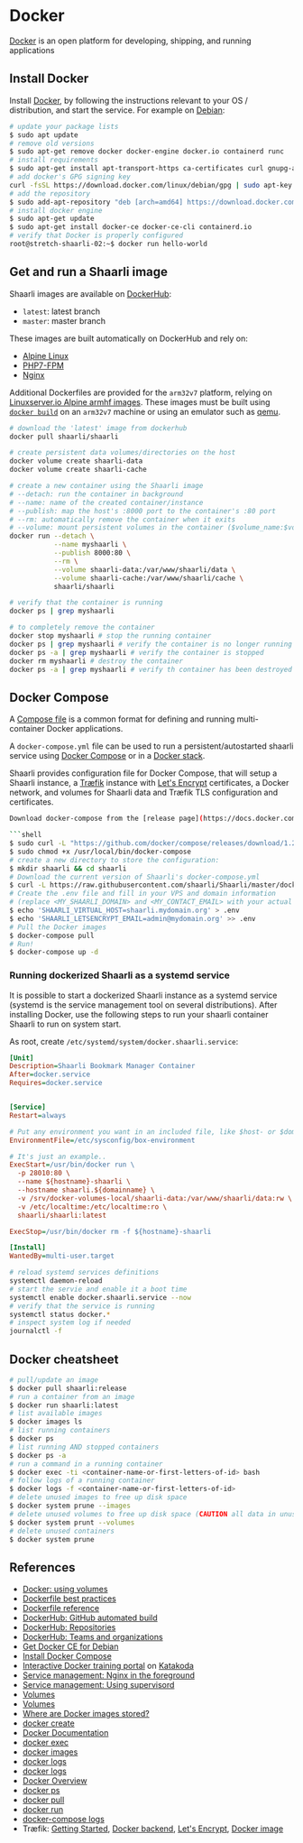 # Docker

[Docker](https://docs.docker.com/get-started/overview/) is an open platform for developing, shipping, and running applications

## Install Docker

Install [Docker](https://www.docker.com/), by following the instructions relevant to your OS / distribution, and start the service. For example on [Debian](https://docs.docker.com/engine/install/debian/):

```bash
# update your package lists
$ sudo apt update
# remove old versions
$ sudo apt-get remove docker docker-engine docker.io containerd runc
# install requirements
$ sudo apt-get install apt-transport-https ca-certificates curl gnupg-agent software-properties-common
# add docker's GPG signing key
curl -fsSL https://download.docker.com/linux/debian/gpg | sudo apt-key add -
# add the repository
$ sudo add-apt-repository "deb [arch=amd64] https://download.docker.com/linux/debian $(lsb_release -cs) stable"
# install docker engine
$ sudo apt-get update
$ sudo apt-get install docker-ce docker-ce-cli containerd.io
# verify that Docker is properly configured
root@stretch-shaarli-02:~$ docker run hello-world
```


## Get and run a Shaarli image

Shaarli images are available on [DockerHub](https://hub.docker.com/r/shaarli/shaarli/):

- `latest`: latest branch
- `master`: master branch

These images are built automatically on DockerHub and rely on:

- [Alpine Linux](https://www.alpinelinux.org/)
- [PHP7-FPM](http://php-fpm.org/)
- [Nginx](http://nginx.org/)

Additional Dockerfiles are provided for the `arm32v7` platform, relying on [Linuxserver.io Alpine armhf images](https://hub.docker.com/r/lsiobase/alpine.armhf/). These images must be built using [`docker build`](https://docs.docker.com/engine/reference/commandline/build/) on an `arm32v7` machine or using an emulator such as [qemu](https://resin.io/blog/building-arm-containers-on-any-x86-machine-even-dockerhub/).

```bash
# download the 'latest' image from dockerhub
docker pull shaarli/shaarli

# create persistent data volumes/directories on the host
docker volume create shaarli-data
docker volume create shaarli-cache

# create a new container using the Shaarli image
# --detach: run the container in background
# --name: name of the created container/instance
# --publish: map the host's :8000 port to the container's :80 port
# --rm: automatically remove the container when it exits
# --volume: mount persistent volumes in the container ($volume_name:$volume_mountpoint)
docker run --detach \
           --name myshaarli \
           --publish 8000:80 \
           --rm \
           --volume shaarli-data:/var/www/shaarli/data \
           --volume shaarli-cache:/var/www/shaarli/cache \
           shaarli/shaarli

# verify that the container is running
docker ps | grep myshaarli

# to completely remove the container
docker stop myshaarli # stop the running container
docker ps | grep myshaarli # verify the container is no longer running
docker ps -a | grep myshaarli # verify the container is stopped
docker rm myshaarli # destroy the container
docker ps -a | grep myshaarli # verify th container has been destroyed

```

## Docker Compose

A [Compose file](https://docs.docker.com/compose/compose-file/) is a common format for defining and running multi-container Docker applications.

A `docker-compose.yml` file can be used to run a persistent/autostarted shaarli service using [Docker Compose](https://docs.docker.com/compose/) or in a [Docker stack](https://docs.docker.com/engine/reference/commandline/stack_deploy/).

Shaarli provides configuration file for Docker Compose, that will setup a Shaarli instance, a [Træfik](https://hub.docker.com/_/traefik/) instance with [Let's Encrypt](https://letsencrypt.org/) certificates, a Docker network, and volumes for Shaarli data and Træfik TLS configuration and certificates.

```bash
Download docker-compose from the [release page](https://docs.docker.com/compose/install/):

```shell
$ sudo curl -L "https://github.com/docker/compose/releases/download/1.25.5/docker-compose-$(uname -s)-$(uname -m)" -o /usr/local/bin/docker-compose
$ sudo chmod +x /usr/local/bin/docker-compose
# create a new directory to store the configuration:
$ mkdir shaarli && cd shaarli
# Download the current version of Shaarli's docker-compose.yml
$ curl -L https://raw.githubusercontent.com/shaarli/Shaarli/master/docker-compose.yml -o docker-compose.yml
# Create the .env file and fill in your VPS and domain information
# (replace <MY_SHAARLI_DOMAIN> and <MY_CONTACT_EMAIL> with your actual information)
$ echo 'SHAARLI_VIRTUAL_HOST=shaarli.mydomain.org' > .env
$ echo 'SHAARLI_LETSENCRYPT_EMAIL=admin@mydomain.org' >> .env
# Pull the Docker images
$ docker-compose pull
# Run!
$ docker-compose up -d
```



### Running dockerized Shaarli as a systemd service

It is possible to start a dockerized Shaarli instance as a systemd service (systemd is the service management tool on several distributions). After installing Docker, use the following steps to run your shaarli container Shaarli to run on system start.

As root, create `/etc/systemd/system/docker.shaarli.service`:

```ini
[Unit]
Description=Shaarli Bookmark Manager Container
After=docker.service
Requires=docker.service


[Service]
Restart=always

# Put any environment you want in an included file, like $host- or $domainname in this example
EnvironmentFile=/etc/sysconfig/box-environment

# It's just an example..
ExecStart=/usr/bin/docker run \
  -p 28010:80 \
  --name ${hostname}-shaarli \
  --hostname shaarli.${domainname} \
  -v /srv/docker-volumes-local/shaarli-data:/var/www/shaarli/data:rw \
  -v /etc/localtime:/etc/localtime:ro \
  shaarli/shaarli:latest

ExecStop=/usr/bin/docker rm -f ${hostname}-shaarli

[Install]
WantedBy=multi-user.target
```

```bash
# reload systemd services definitions
systemctl daemon-reload
# start the servie and enable it a boot time
systemctl enable docker.shaarli.service --now
# verify that the service is running
systemctl status docker.*
# inspect system log if needed
journalctl -f
```



## Docker cheatsheet

```bash
# pull/update an image
$ docker pull shaarli:release
# run a container from an image
$ docker run shaarli:latest
# list available images
$ docker images ls
# list running containers
$ docker ps
# list running AND stopped containers
$ docker ps -a
# run a command in a running container
$ docker exec -ti <container-name-or-first-letters-of-id> bash
# follow logs of a running container
$ docker logs -f <container-name-or-first-letters-of-id>
# delete unused images to free up disk space
$ docker system prune --images
# delete unused volumes to free up disk space (CAUTION all data in unused volumes will be lost)
$ docker system prunt --volumes
# delete unused containers
$ docker system prune
```


## References

- [Docker: using volumes](https://docs.docker.com/storage/volumes/)
- [Dockerfile best practices](https://docs.docker.com/articles/dockerfile_best-practices/)
- [Dockerfile reference](https://docs.docker.com/reference/builder/)
- [DockerHub: GitHub automated build](https://docs.docker.com/docker-hub/github/)
- [DockerHub: Repositories](https://docs.docker.com/userguide/dockerrepos/)
- [DockerHub: Teams and organizations](https://docs.docker.com/docker-hub/orgs/)
- [Get Docker CE for Debian](https://docs.docker.com/install/linux/docker-ce/debian/)
- [Install Docker Compose](https://docs.docker.com/compose/install/)
- [Interactive Docker training portal](https://www.katacoda.com/courses/docker/) on [Katakoda](https://www.katacoda.com/)
- [Service management: Nginx in the foreground](http://nginx.org/en/docs/ngx_core_module.html#daemon)
- [Service management: Using supervisord](https://docs.docker.com/articles/using_supervisord/)
- [Volumes](https://docs.docker.com/storage/volumes/)
- [Volumes](https://docs.docker.com/userguide/dockervolumes/)
- [Where are Docker images stored?](http://blog.thoward37.me/articles/where-are-docker-images-stored/)
- [docker create](https://docs.docker.com/engine/reference/commandline/create/)
- [Docker Documentation](https://docs.docker.com/)
- [docker exec](https://docs.docker.com/engine/reference/commandline/exec/)
- [docker images](https://docs.docker.com/engine/reference/commandline/images/)
- [docker logs](https://docs.docker.com/engine/reference/commandline/logs/)
- [docker logs](https://docs.docker.com/engine/reference/commandline/logs/)
- [Docker Overview](https://docs.docker.com/engine/docker-overview/)
- [docker ps](https://docs.docker.com/engine/reference/commandline/ps/)
- [docker pull](https://docs.docker.com/engine/reference/commandline/pull/)
- [docker run](https://docs.docker.com/engine/reference/commandline/run/)
- [docker-compose logs](https://docs.docker.com/compose/reference/logs/)
- Træfik: [Getting Started](https://docs.traefik.io/), [Docker backend](https://docs.traefik.io/configuration/backends/docker/), [Let's Encrypt](https://docs.traefik.io/user-guide/docker-and-lets-encrypt/), [Docker image](https://hub.docker.com/_/traefik/)